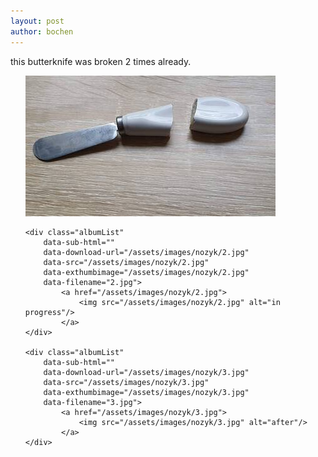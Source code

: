 ```yaml
---
layout: post
author: bochen
---
```

this butterknife was broken 2 times already.

<ul id="media" class="justified-gallery">
    <div class="albumList"
        data-sub-html=""
        data-download-url="/assets/images/nozyk/1.jpg"
        data-src="/assets/images/nozyk/1.jpg"
        data-exthumbimage="/assets/images/nozyk/1.jpg"
        data-filename="1.jpg">
            <a href="/assets/images/nozyk/1.jpg">
                <img src="/assets/images/nozyk/1.jpg" alt="before"/>
            </a>
    </div> 

    <div class="albumList"
        data-sub-html=""
        data-download-url="/assets/images/nozyk/2.jpg"
        data-src="/assets/images/nozyk/2.jpg"
        data-exthumbimage="/assets/images/nozyk/2.jpg"
        data-filename="2.jpg">
            <a href="/assets/images/nozyk/2.jpg">
                <img src="/assets/images/nozyk/2.jpg" alt="in progress"/>
            </a>
    </div> 

    <div class="albumList"
        data-sub-html=""
        data-download-url="/assets/images/nozyk/3.jpg"
        data-src="/assets/images/nozyk/3.jpg"
        data-exthumbimage="/assets/images/nozyk/3.jpg"
        data-filename="3.jpg">
            <a href="/assets/images/nozyk/3.jpg">
                <img src="/assets/images/nozyk/3.jpg" alt="after"/>
            </a>
    </div> 
</ul> 
